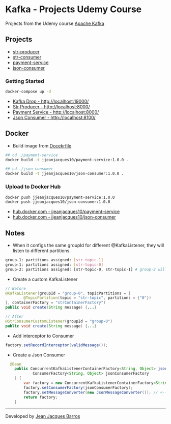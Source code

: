 # Kafka - Projects Udemy Course

Projects from the Udemy course [Apache Kafka](https://www.udemy.com/course/apache-kafka-valdir)

## Projects

- [str-producer](./str-producer/)
- [str-consumer](./str-consumer/)
- [payment-service](./payment-service/)
- [json-consumer](./json-consumer/)

### Getting Started

``` bash
docker-compose up -d
```

- [Kafka Drop - http://localhost:19000/](http://localhost:19000/)
- [Str Producer - http://localhost:8000/](http://localhost:8000/)
- [Payment Service - http://localhost:8000/](http://localhost:8000/)
- [Json Consumer - http://localhost:8100/](http://localhost:8100/)

## Docker

- Build image from [Docekrfile](./payment-service/Dockerfile)

``` bash
## cd ./payment-service
docker build -t jjeanjacques10/payment-service:1.0.0 .

## cd ./json-consumer
docker build -t jjeanjacques10/json-consumer:1.0.0 .
```

### Upload to Docker Hub

``` bash
docker push jjeanjacques10/payment-service:1.0.0
docker push jjeanjacques10/json-consumer:1.0.0
```

- [hub.docker.com - jjeanjacques10/payment-service](https://hub.docker.com/repository/docker/jjeanjacques10/payment-service/general)
- [hub.docker.com - jjeanjacques10/json-consumer](https://hub.docker.com/repository/docker/jjeanjacques10/json-consumer/general)

## Notes

- When it configs the same groupId for different @KafkaListener, they will listen to different partitions.

``` bash
group-1: partitions assigned: [str-topic-1]
group-1: partitions assigned: [str-topic-0]
group-2: partitions assigned: [str-topic-0, str-topic-1] # group-2 will listen to both partitions
```

- Create a custom KafkaListener

``` java
// Before
@KafkaListener(groupId = "group-0", topicPartitions = {
        @TopicPartition(topic = "str-topic", partitions = {"0"})
}, containerFactory = "strContainerFactory")
public void create(String message) {...}

// After
@StrConsumerCustomListener(groupId = "group-0")
public void create(String message) {...}
```

- Add interceptor to Consumer

``` java
factory.setRecordInterceptor(validMessage());
```

- Create a Json Consumer

``` java
  @Bean
    public ConcurrentKafkaListenerContainerFactory<String, Object> jsonContainerFactory(
            ConsumerFactory<String, Object> jsonConsumerFactory
    ) {
        var factory = new ConcurrentKafkaListenerContainerFactory<String, Object>();
        factory.setConsumerFactory(jsonConsumerFactory);
        factory.setMessageConverter(new JsonMessageConverter()); // <--- Add this line
        return factory;
    }
```

---
Developed by [Jean Jacques Barros](https://github.com/jjeanjacques1010/)
